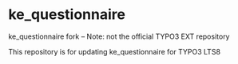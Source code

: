 # ke_questionnaire
ke_questionnaire fork – Note: not the official TYPO3 EXT repository

This repository is for updating ke_questionnaire for TYPO3 LTS8
